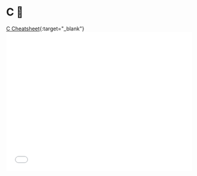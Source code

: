 # C 📖
[C Cheatsheet](https://github.com/venkat-ranganathan/projects/blob/gh-pages/Cheatsheet-c.pdf){:target="_blank"}
<embed src="[http://example.com/the.pdf](https://github.com/venkat-ranganathan/projects/blob/gh-pages/Cheatsheet-c.pdf)" width="500" height="375" 
 type="application/pdf">
